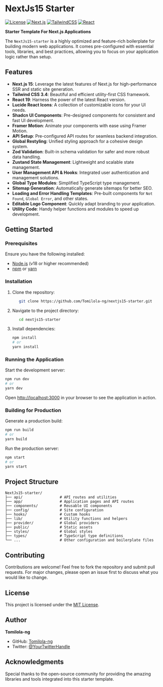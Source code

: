 # NextJs15 Starter

[![License](https://img.shields.io/badge/license-MIT-green.svg)](./LICENSE)
[![Next.js](https://img.shields.io/badge/next.js-15.0-blue)](https://nextjs.org/)
[![TailwindCSS](https://img.shields.io/badge/tailwindcss-3.4-blue)](https://tailwindcss.com/)
[![React](https://img.shields.io/badge/react-19-blue)](https://reactjs.org/)

**Starter Template For Next.js Applications**

The `NextJs15-starter` is a highly optimized and feature-rich boilerplate for building modern web applications. It comes pre-configured with essential tools, libraries, and best practices, allowing you to focus on your application logic rather than setup.

## Features

- **Next.js 15**: Leverage the latest features of Next.js for high-performance SSR and static site generation.
- **Tailwind CSS 3.4**: Beautiful and efficient utility-first CSS framework.
- **React 19**: Harness the power of the latest React version.
- **Lucide React Icons**: A collection of customizable icons for your UI needs.
- **Shadcn UI Components**: Pre-designed components for consistent and fast UI development.
- **Framer Motion**: Animate your components with ease using Framer Motion.
- **API Setup**: Pre-configured API routes for seamless backend integration.
- **Global Restyling**: Unified styling approach for a cohesive design system.
- **Zod Validation**: Built-in schema validation for safer and more robust data handling.
- **Zustand State Management**: Lightweight and scalable state management.
- **User Management API & Hooks**: Integrated user authentication and management solutions.
- **Global Type Modules**: Simplified TypeScript type management.
- **Sitemap Generation**: Automatically generate sitemaps for better SEO.
- **Loading and Error Handling Templates**: Pre-built components for `Not Found`, `Global Error`, and other states.
- **Editable Logo Component**: Quickly adapt branding to your application.
- **Utility Code**: Handy helper functions and modules to speed up development.

## Getting Started

### Prerequisites

Ensure you have the following installed:

- [Node.js](https://nodejs.org/) (v18 or higher recommended)
- [npm](https://www.npmjs.com/) or [yarn](https://yarnpkg.com/)

### Installation

1. Clone the repository:

   ```bash
      git clone https://github.com/Tomilola-ng/nextjs15-starter.git
   ```

2. Navigate to the project directory:

   ```bash
      cd nextjs15-starter
   ```

3. Install dependencies:

   ```bash
   npm install
   # or
   yarn install
   ```

### Running the Application

Start the development server:

```bash
npm run dev
# or
yarn dev
```

Open [http://localhost:3000](http://localhost:3000) in your browser to see the application in action.

### Building for Production

Generate a production build:

```bash
npm run build
# or
yarn build
```

Run the production server:

```bash
npm start
# or
yarn start
```

## Project Structure

```plaintext
NextJs15-starter/
├── api/                 # API routes and utilities
├── app/                 # Application pages and API routes
├── components/          # Reusable UI components
├── config/              # Site configuration
├── hooks/               # Custom hooks
├── lib/                 # Utility functions and helpers
├── provider/            # Global providers
├── public/              # Static assets
├── styles/              # Global styles
├── types/               # TypeScript type definitions
└── ...                  # Other configuration and boilerplate files
```

## Contributing

Contributions are welcome! Feel free to fork the repository and submit pull requests. For major changes, please open an issue first to discuss what you would like to change.

## License

This project is licensed under the [MIT License](./LICENSE).

## Author

**Tomilola-ng**

- GitHub: [Tomilola-ng](https://github.com/Tomilola-ng)
- Twitter: [@YourTwitterHandle](https://twitter.com/tomilola_ng)

## Acknowledgments

Special thanks to the open-source community for providing the amazing libraries and tools integrated into this starter template.
